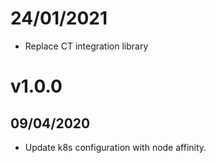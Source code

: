# 24/01/2021

- Replace CT integration library

# v1.0.0

## 09/04/2020

- Update k8s configuration with node affinity.
